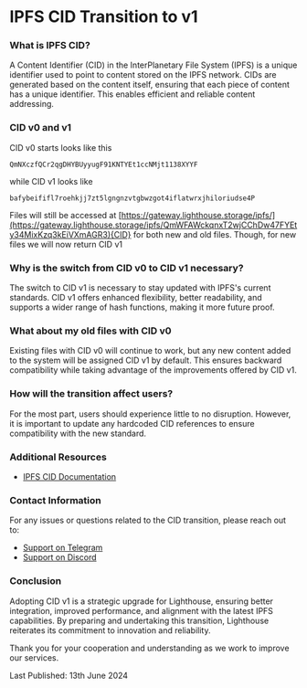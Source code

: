 # IPFS CID Transition to v1

### What is IPFS CID?

A Content Identifier (CID) in the InterPlanetary File System (IPFS) is a unique identifier used to point to content stored on the IPFS network. CIDs are generated based on the content itself, ensuring that each piece of content has a unique identifier. This enables efficient and reliable content addressing.

### CID v0 and v1

CID v0 starts looks like this

`QmNXczfQCr2qgDHYBUyyugF91KNTYEt1ccNMjt1138XYYF`

while CID v1 looks like

`bafybeififl7roehkjj7zt5lgngnzvtgbwzgot4iflatwrxjhiloriudse4P`



Files will still be accessed at [https://gateway.lighthouse.storage/ipfs/](https://gateway.lighthouse.storage/ipfs/QmWFAWckqnxT2wjCChDw47FYEty34MixKzq3kEiVXmAGR3){CID} for both new and old files. Though, for new files we will now return CID v1

### Why is the switch from CID v0 to CID v1 necessary?

The switch to CID v1 is necessary to stay updated with IPFS's current standards. CID v1 offers enhanced flexibility, better readability, and supports a wider range of hash functions, making it more future proof.

### **What about my old files with CID v0**

Existing files with CID v0 will continue to work, but any new content added to the system will be assigned CID v1 by default. This ensures backward compatibility while taking advantage of the improvements offered by CID v1.

### How will the transition affect users?

For the most part, users should experience little to no disruption. However, it is important to update any hardcoded CID references to ensure compatibility with the new standard.

### Additional Resources

* [IPFS CID Documentation](https://docs.ipfs.io/concepts/content-addressing/#identifier-formats)

### Contact Information

For any issues or questions related to the CID transition, please reach out to:

* [Support on Telegram ](https://t.me/LighthouseStorage)
* [Support on Discord](https://discord.com/invite/c4a4CGCdJG)

### Conclusion

Adopting CID v1 is a strategic upgrade for Lighthouse, ensuring better integration, improved performance, and alignment with the latest IPFS capabilities. By preparing and undertaking this transition, Lighthouse reiterates its commitment to innovation and reliability.

Thank you for your cooperation and understanding as we work to improve our services.



Last Published: 13th June 2024
